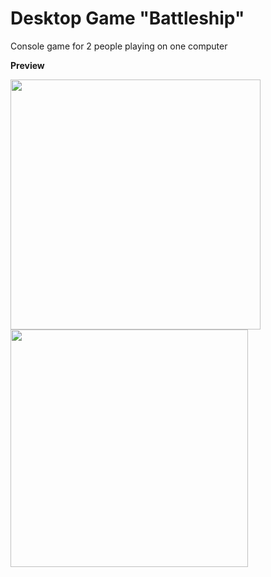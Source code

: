 # Desktop Game "Battleship"

Console game for 2 people playing on one computer

**Preview**

<img width="400" src="https://user-images.githubusercontent.com/95927190/188609948-284a62f5-771b-49e3-ab7e-92bfc9c76752.png"> <img width="380" src="https://user-images.githubusercontent.com/95927190/188610178-e9155c58-2f32-4e6c-a5e1-4296eb805545.png">

